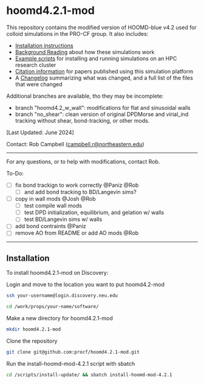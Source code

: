 # hoomd4.2.1-mod

This repository contains the modified version of HOOMD-blue v4.2 used for colloid simulations in the PRO-CF group. It also includes: 
* [Installation instructions](/README.md#installation)
* [Background Reading](/background-reading) about how these simulations work
* [Example scripts](/scripts) for installing and running simulations on an HPC research cluster
* [Citation information](/citation-guide.md) for papers published using this simulation platform
* A [Changelog](/changelog.md) summarizing what was changed, and a full list of the files that were changed

Additional branches are available, tho they may be incomplete:
- branch "hoomd4.2_w_wall": modifications for flat and sinusoidal walls
- branch "no_shear": clean version of original DPDMorse and virial_ind tracking without shear, bond-tracking, or other mods.

[Last Updated: June 2024]

Contact: Rob Campbell (campbell.r@northeastern.edu)

-----------------
For any questions, or to help with modifications, contact Rob.

To-Do:
- [ ] fix bond trackign to work correctly @Paniz @Rob
	- [ ] and add bond tracking to BD/Langevin sims?
- [ ] copy in wall mods @Josh @Rob
	- [ ] test compile wall mods
	- [ ] test DPD initialization, equilibrium, and gelation w/ walls
	- [ ] test BD/Langevin sims w/ walls
- [ ] add bond contraints @Paniz
- [ ] remove AO from README or add AO mods @Rob
-----------------

## Installation

To install hoomd4.2.1-mod on Discovery:

Login and move to the location you want to put hoomd4.2-mod
```bash
ssh your-username@login.discovery.neu.edu
```
```bash
cd /work/props/your-name/software/
```
Make a new directory for hoomd4.2.1-mod
```bash
mkdir hoomd4.2.1-mod
```
Clone the repository
```bash
git clone git@github.com:procf/hoomd4.2.1-mod.git
```
Run the install-hoomd-mod-4.2.1 script with sbatch
```bash
cd /scripts/install-update/ && sbatch install-hoomd-mod-4.2.1
```
<br>
